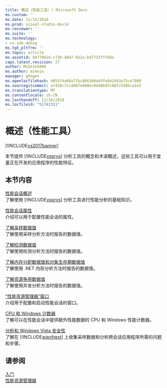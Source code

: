 ```yaml
---
title: 概述（性能工具）| Microsoft Docs
ms.custom: ''
ms.date: 11/15/2016
ms.prod: visual-studio-dev14
ms.reviewer: ''
ms.suite: ''
ms.technology:
- vs-ide-debug
ms.tgt_pltfrm: ''
ms.topic: article
ms.assetid: b877802d-c736-4047-821a-bd7733fff6de
caps.latest.revision: 27
author: MikeJo5000
ms.author: mikejo
manager: ghogen
ms.openlocfilehash: d055f4a68a7fbc866300ab5fe842d43a75ce7008
ms.sourcegitcommit: af428c7ccd007e668ec0dd8697c88fc5d8bca1e2
ms.translationtype: MT
ms.contentlocale: zh-CN
ms.lasthandoff: 11/16/2018
ms.locfileid: "51741311"
---
```

# <a name="overviews-performance-tools"></a>概述（性能工具）
[!INCLUDE[vs2017banner](../includes/vs2017banner.md)]

本节提供 [!INCLUDE[vsprvs](../includes/vsprvs-md.md)] 分析工具的概念和术语概述，这些工具可以用于度量正在开发的应用程序的性能特征。  
  
## <a name="in-this-section"></a>本节内容  
 [性能会话概述](../profiling/performance-session-overview.md)  
 了解使用 [!INCLUDE[vsprvs](../includes/vsprvs-md.md)] 分析工具进行性能分析的基础知识。  
  
 [性能会话属性](../profiling/performance-session-properties.md)  
 介绍可以用于配置性能会话的属性。  
  
 [了解采样数据值](../profiling/understanding-sampling-data-values.md)  
 了解使用采样分析方法时报告的数据值。  
  
 [了解检测数据值](../profiling/understanding-instrumentation-data-values.md)  
 了解使用检测分析方法时报告的数据值。  
  
 [了解内存分配数据值和对象生存期数据值](../profiling/understanding-memory-allocation-and-object-lifetime-data-values.md)  
 了解使用 .NET 内存分析方法时报告的数据值。  
  
 [了解资源争用数据值](../profiling/understanding-resource-contention-data-values.md)  
 了解使用并发分析方法时报告的数据值。  
  
 [“性能资源管理器”窗口](../profiling/performance-explorer-window.md)  
 介绍用于配置和启动性能会话的窗口。  
  
 [CPU 和 Windows 计数器](../profiling/cpu-and-windows-counters.md)  
 了解可以在性能会话中提供额外性能数据的 CPU 和 Windows 性能计数器。  
  
 [分析和 Windows Vista 安全性](../profiling/profiling-and-windows-vista-security.md)  
 了解在 [!INCLUDE[wiprlhext](../includes/wiprlhext-md.md)] 上收集采样数据和分析跨会话应用程序所需的问题和步骤。  
  
## <a name="see-also"></a>请参阅  
 [入门](../profiling/getting-started-with-performance-tools.md)   
 [性能资源管理器](../profiling/performance-explorer.md)



